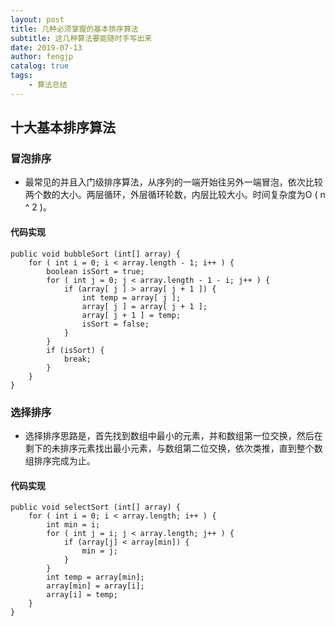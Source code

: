 ```yaml
---
layout: post
title: 几种必须掌握的基本排序算法
subtitle: 这几种算法要能随时手写出来
date: 2019-07-13
author: fengjp
catalog: true
tags:
    - 算法总结
---
```


## 十大基本排序算法

### 冒泡排序

- 最常见的并且入门级排序算法，从序列的一端开始往另外一端冒泡，依次比较两个数的大小。两层循环，外层循环轮数，内层比较大小。时间复杂度为O ( n ^ 2 )。

#### 代码实现

    public void bubbleSort (int[] array) {
        for ( int i = 0; i < array.length - 1; i++ ) {
            boolean isSort = true;
            for ( int j = 0; j < array.length - 1 - i; j++ ) {
                if (array[ j ] > array[ j + 1 ]) {
                    int temp = array[ j ];
                    array[ j ] = array[ j + 1 ];
                    array[ j + 1 ] = temp;
                    isSort = false;
                }
            }
            if (isSort) {
                break;
            }
        }
    }

### 选择排序

- 选择排序思路是，首先找到数组中最小的元素，并和数组第一位交换，然后在剩下的未排序元素找出最小元素，与数组第二位交换，依次类推，直到整个数组排序完成为止。

#### 代码实现

    public void selectSort (int[] array) {
        for ( int i = 0; i < array.length; i++ ) {
            int min = i;
            for ( int j = i; j < array.length; j++ ) {
                if (array[j] < array[min]) {
                    min = j;
                }
            }
            int temp = array[min];
            array[min] = array[i];
            array[i] = temp;
        }
    }

